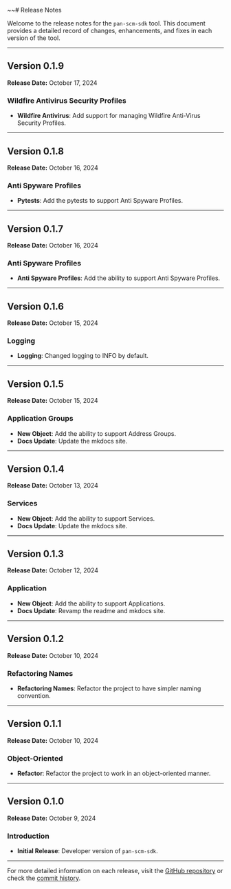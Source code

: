 ~~# Release Notes

Welcome to the release notes for the `pan-scm-sdk` tool. This document provides a detailed record of changes,
enhancements, and fixes in each version of the tool.

---

## Version 0.1.9

**Release Date:** October 17, 2024

### Wildfire Antivirus Security Profiles

- **Wildfire Antivirus**: Add support for managing Wildfire Anti-Virus Security Profiles.

---

## Version 0.1.8

**Release Date:** October 16, 2024

### Anti Spyware Profiles

- **Pytests**: Add the pytests to support Anti Spyware Profiles.

---

## Version 0.1.7

**Release Date:** October 16, 2024

### Anti Spyware Profiles

- **Anti Spyware Profiles**: Add the ability to support Anti Spyware Profiles.

---

## Version 0.1.6

**Release Date:** October 15, 2024

### Logging

- **Logging**: Changed logging to INFO by default.

---

## Version 0.1.5

**Release Date:** October 15, 2024

### Application Groups

- **New Object**: Add the ability to support Address Groups.
- **Docs Update**: Update the mkdocs site.

---

## Version 0.1.4

**Release Date:** October 13, 2024

### Services

- **New Object**: Add the ability to support Services.
- **Docs Update**: Update the mkdocs site.

---

## Version 0.1.3

**Release Date:** October 12, 2024

### Application

- **New Object**: Add the ability to support Applications.
- **Docs Update**: Revamp the readme and mkdocs site.

---

## Version 0.1.2

**Release Date:** October 10, 2024

### Refactoring Names

- **Refactoring Names**: Refactor the project to have simpler naming convention.

---

## Version 0.1.1

**Release Date:** October 10, 2024

### Object-Oriented

- **Refactor**: Refactor the project to work in an object-oriented manner.

---

## Version 0.1.0

**Release Date:** October 9, 2024

### Introduction

- **Initial Release**: Developer version of `pan-scm-sdk`.

---

For more detailed information on each release, visit
the [GitHub repository](https://github.com/cdot65/pan-scm-sdk/releases) or check
the [commit history](https://github.com/cdot65/pan-scm-sdk/commits/main).
